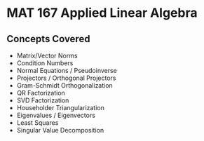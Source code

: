 # MAT 167 Applied Linear Algebra

## Concepts Covered
* Matrix/Vector Norms
* Condition Numbers
* Normal Equations / Pseudoinverse
* Projectors / Orthogonal Projectors
* Gram-Schmidt Orthogonalization
* QR Factorization
* SVD Factorization
* Householder Triangularization
* Eigenvalues / Eigenvectors
* Least Squares
* Singular Value Decomposition
